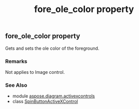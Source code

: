 ﻿---
title: fore_ole_color property
second_title: Aspose.Diagram for Python via .NET API References
description: 
type: docs
weight: 50
url: /python-net/aspose.diagram.activexcontrols/spinbuttonactivexcontrol/fore_ole_color/
is_root: false
---

## fore_ole_color property


Gets and sets the ole color of the foreground.
### Remarks 


Not applies to Image control.

### See Also
* module [aspose.diagram.activexcontrols](../../)
* class [SpinButtonActiveXControl](/diagram/python-net/aspose.diagram.activexcontrols/spinbuttonactivexcontrol)
